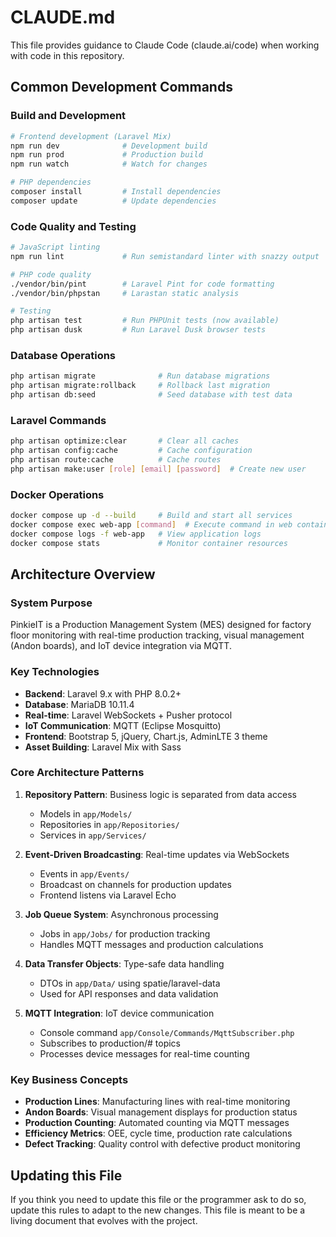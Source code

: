 # CLAUDE.md

This file provides guidance to Claude Code (claude.ai/code) when working with code in this repository.

## Common Development Commands

### Build and Development
```bash
# Frontend development (Laravel Mix)
npm run dev              # Development build
npm run prod             # Production build  
npm run watch            # Watch for changes

# PHP dependencies
composer install         # Install dependencies
composer update          # Update dependencies
```

### Code Quality and Testing
```bash
# JavaScript linting
npm run lint             # Run semistandard linter with snazzy output

# PHP code quality
./vendor/bin/pint        # Laravel Pint for code formatting
./vendor/bin/phpstan     # Larastan static analysis

# Testing
php artisan test         # Run PHPUnit tests (now available)
php artisan dusk         # Run Laravel Dusk browser tests
```

### Database Operations
```bash
php artisan migrate              # Run database migrations
php artisan migrate:rollback     # Rollback last migration
php artisan db:seed              # Seed database with test data
```

### Laravel Commands
```bash
php artisan optimize:clear       # Clear all caches
php artisan config:cache         # Cache configuration
php artisan route:cache          # Cache routes
php artisan make:user [role] [email] [password]  # Create new user
```

### Docker Operations
```bash
docker compose up -d --build     # Build and start all services
docker compose exec web-app [command]  # Execute command in web container
docker compose logs -f web-app   # View application logs
docker compose stats             # Monitor container resources
```

## Architecture Overview

### System Purpose
PinkieIT is a Production Management System (MES) designed for factory floor monitoring with real-time production tracking, visual management (Andon boards), and IoT device integration via MQTT.

### Key Technologies
- **Backend**: Laravel 9.x with PHP 8.0.2+
- **Database**: MariaDB 10.11.4
- **Real-time**: Laravel WebSockets + Pusher protocol
- **IoT Communication**: MQTT (Eclipse Mosquitto)
- **Frontend**: Bootstrap 5, jQuery, Chart.js, AdminLTE 3 theme
- **Asset Building**: Laravel Mix with Sass

### Core Architecture Patterns

1. **Repository Pattern**: Business logic is separated from data access
   - Models in `app/Models/`
   - Repositories in `app/Repositories/`
   - Services in `app/Services/`

2. **Event-Driven Broadcasting**: Real-time updates via WebSockets
   - Events in `app/Events/`
   - Broadcast on channels for production updates
   - Frontend listens via Laravel Echo

3. **Job Queue System**: Asynchronous processing
   - Jobs in `app/Jobs/` for production tracking
   - Handles MQTT messages and production calculations

4. **Data Transfer Objects**: Type-safe data handling
   - DTOs in `app/Data/` using spatie/laravel-data
   - Used for API responses and data validation

5. **MQTT Integration**: IoT device communication
   - Console command `app/Console/Commands/MqttSubscriber.php`
   - Subscribes to production/# topics
   - Processes device messages for real-time counting

### Key Business Concepts
- **Production Lines**: Manufacturing lines with real-time monitoring
- **Andon Boards**: Visual management displays for production status
- **Production Counting**: Automated counting via MQTT messages
- **Efficiency Metrics**: OEE, cycle time, production rate calculations
- **Defect Tracking**: Quality control with defective product monitoring

## Updating this File
If you think you need to update this file or the programmer ask to do so, update this rules to adapt to the new changes. This file is meant to be a living document that evolves with the project.